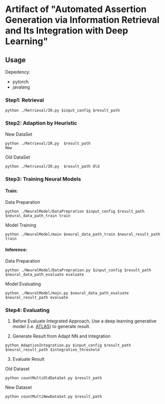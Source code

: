 # Artifact of "Automated Assertion Generation via Information Retrieval and Its Integration with Deep Learning"

## Usage
Depedency:
* pytorch
* javalang


### Step1: Retrieval
```
python ./Retrieval/IR.py $input_config $result_path
```

### Step2: Adaption by Heuristic

New DataSet
```
python ./Retrieval/IR.py  $result_path 
New 
```

Old DataSet 
```
python ./Retrieval/IR.py  $result_path Old
```
### Step3: Training Neural Models

#### Train:

Data Preparation
```
python ./NeuralModel/DataPrepration $input_config $result_path $neural_data_path_train train
```
Model Training
```
python ./NeuralModel/main $neural_data_path_train $neural_result_path train
```
#### Inference:

Data Preparation
```
python ./NeuralModel/DataPrepration.py $input_config $result_path $neural_data_path_evaluate evaluate
```
Model Evaluating
```
python ./NeuralModel/main.py $neural_data_path_evaluate  $neural_result_path evaluate
```
### Step4: Evaluating
1. Before Evaluate Integrated Approach, Use a deep learning generative model (i.e. [ATLAS](https://gitlab.com/cawatson/atlas---deep-learning-assert-statements/-/tree/master/)) to generate result. 

2. Generate Result from Adapt NN and Integration
```
python AdaptionIntegration.py $input_config $result_path $neural_result_path $integration_threshold
```
3. Evaluate Result

Old Dataset
```
python countMultiOldDataSet.py $result_path
```
New Dataset
```
python countMultiNewDataSet.py $result_path
```